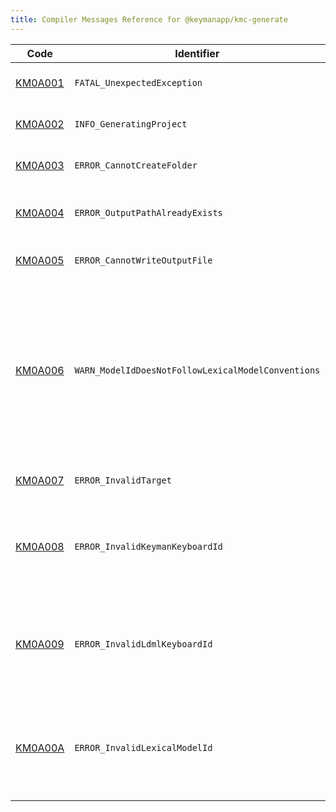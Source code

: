 ```yaml
---
title: Compiler Messages Reference for @keymanapp/kmc-generate
---
```


 Code | Identifier | Message
------|------------|---------
[KM0A001](km0a001) | `FATAL_UnexpectedException` | This is an internal error; the message will vary
[KM0A002](km0a002) | `INFO_GeneratingProject` | Generating project of type &lt;param&gt; with id &lt;param&gt;
[KM0A003](km0a003) | `ERROR_CannotCreateFolder` | This is an internal error; the message will vary
[KM0A004](km0a004) | `ERROR_OutputPathAlreadyExists` | Output path &lt;param&gt; already exists, not overwriting
[KM0A005](km0a005) | `ERROR_CannotWriteOutputFile` | This is an internal error; the message will vary
[KM0A006](km0a006) | `WARN_ModelIdDoesNotFollowLexicalModelConventions` | The id &lt;param&gt; does not follow the recommended model id conventions\. The id should be all lower case, include only alphanumeric characters and underscore \(\_\), not start with a digit, and should have the structure &lt;author&gt;\.&lt;bcp47&gt;\.&lt;uniq&gt;
[KM0A007](km0a007) | `ERROR_InvalidTarget` | The specified target platform '&lt;param&gt;' is not a valid target\.
[KM0A008](km0a008) | `ERROR_InvalidKeymanKeyboardId` | The specified keyboard id '&lt;param&gt;' contains characters that are not permitted for a \.kmn keyboard id or filename\.
[KM0A009](km0a009) | `ERROR_InvalidLdmlKeyboardId` | The specified keyboard id '&lt;param&gt;' contains characters that are not permitted for an LDML \.xml keyboard id or filename\.
[KM0A00A](km0a00a) | `ERROR_InvalidLexicalModelId` | The specified lexical model id '&lt;param&gt;' contains characters that are not permitted or does not match the required pattern of 'author\.bcp47\.uniq'\.
